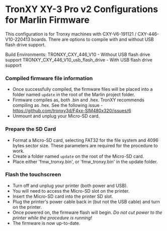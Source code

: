 # TronXY XY-3 Pro v2 Configurations for Marlin Firmware

This configuration is for Tronxy machines with CXY-V6-191121 / CXY-446-V10-220413 boards.
There are options to compile with and without USB flash drive support.

Build Environments:
TRONXY_CXY_446_V10 - Without USB flash drive support
TRONXY_CXY_446_V10_usb_flash_drive - With USB flash drive support

### Compiled firmware file information

- Once successfully compiled, the firmware files will be placed into a folder named `update` in the root of the Marlin project folder.
- Firmware compiles as, both .bin and .hex. TronXY recommends compiling as .hex.
  See the following issue - https://github.com/tronxy3d/F4xx-SIM480x320/issues/6
- Unmount and unplug your Micro-SD card.

### Prepare the SD Card

- Format a Micro-SD card, selecting FAT32 for the file system and 4096 bytes sector size. These parameters are required for the procedure to work.
- Create a folder named `update` on the root of the Micro-SD card.
- Place either 'fmw_tronxy.bin', or 'fmw_tronxy.bin' in the update folder.

### Flash the touchscreen

- Turn off and unplug your printer (both power and USB).
- You will need to access the Micro-SD slot on the printer.
- Insert the Micro-SD card into the printer SD slot.
- Plug the printer's power cable back in (but not the USB cable) and turn on the printer.
- Once powered on, the firmware flash will begin. _Do not cut power to the printer while the procedure is running!_
- The firmware is now up-to-date.